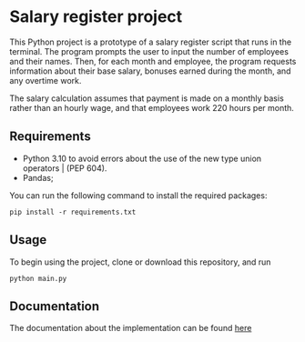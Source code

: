 # Salary register project

This Python project is a prototype of a salary register script that runs in the terminal. The program prompts the user to input the number of employees and their names. Then, for each month and employee, the program requests information about their base salary, bonuses earned during the month, and any overtime work.

The salary calculation assumes that payment is made on a monthly basis rather than an hourly wage, and that employees work 220 hours per month.

## Requirements
-   Python 3.10 to avoid errors about the use of the new type union operators | (PEP 604).
-   Pandas;

You can run the following command to install the required packages:
```
pip install -r requirements.txt
```

## Usage

To begin using the project, clone or download this repository, and run 

```
python main.py
```

## Documentation
The documentation about the implementation can be found [here](https://andrey-rv.github.io/SalaryRegister/)
